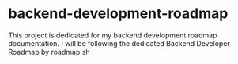 # backend-development-roadmap
This project is dedicated for my backend development roadmap documentation. 
I will be following the dedicated Backend Developer Roadmap by roadmap.sh